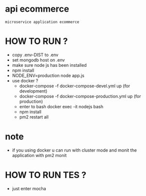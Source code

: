# api ecommerce
    microservice application ecommerce

# HOW TO RUN ?
  * copy .env-DIST to .env
  * set mongodb host on .env
  * make sure node js has been installed
  * npm install
  * NODE_ENV=production node app.js
  * use docker ?
    * docker-compose -f docker-compose-devel.yml up (for development)
    * docker-compose -f docker-compose-production.yml up (for production)
    * enter to bash docker exec -it nodejs bash
    * npm install
    * pm2 restart all

# note
  * if you using docker u can run with cluster mode and monit the application with pm2 monit

# HOW TO RUN TES ?
  * just enter mocha